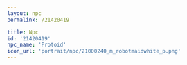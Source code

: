 ```yaml
---
layout: npc
permalink: /21420419

title: Npc
id: '21420419'
npc_name: 'Protoid'
icon_url: 'portrait/npc/21000240_m_robotmaidwhite_p.png'
---
```

